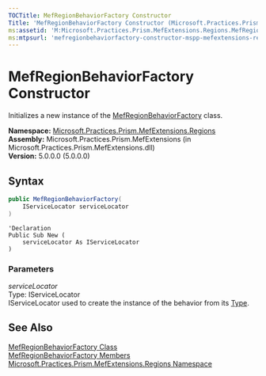 ```yaml
---
TOCTitle: MefRegionBehaviorFactory Constructor
Title: 'MefRegionBehaviorFactory Constructor (Microsoft.Practices.Prism.MefExtensions.Regions)'
ms:assetid: 'M:Microsoft.Practices.Prism.MefExtensions.Regions.MefRegionBehaviorFactory.\#ctor(Microsoft.Practices.ServiceLocation.IServiceLocator)'
ms:mtpsurl: 'mefregionbehaviorfactory-constructor-mspp-mefextensions-regions.md'
---
```


# MefRegionBehaviorFactory Constructor

Initializes a new instance of the [MefRegionBehaviorFactory](/patterns-practices/reference/mefregionbehaviorfactory-class-mspp-mefextensions-regions) class.

**Namespace:** [Microsoft.Practices.Prism.MefExtensions.Regions](/patterns-practices/reference/mspp-mefextensions-regions-namespace)  
**Assembly:** Microsoft.Practices.Prism.MefExtensions (in Microsoft.Practices.Prism.MefExtensions.dll)  
**Version:** 5.0.0.0 (5.0.0.0)

## Syntax

```C#
public MefRegionBehaviorFactory(
	IServiceLocator serviceLocator
)
```
```VB
'Declaration
Public Sub New ( 
	serviceLocator As IServiceLocator
)
```

### Parameters

*serviceLocator*  
Type: IServiceLocator   
IServiceLocator used to create the instance of the behavior from its [Type](http://msdn.microsoft.com/en-us/library/42892f65).

## See Also

[MefRegionBehaviorFactory Class](/patterns-practices/reference/mefregionbehaviorfactory-class-mspp-mefextensions-regions)  
[MefRegionBehaviorFactory Members](/patterns-practices/reference/mefregionbehaviorfactory-members-mspp-mefextensions-regions)  
[Microsoft.Practices.Prism.MefExtensions.Regions Namespace](/patterns-practices/reference/mspp-mefextensions-regions-namespace)  